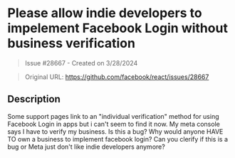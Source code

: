 # Please allow indie developers to impelement Facebook Login without business verification

> Issue #28667 - Created on 3/28/2024

> Original URL: https://github.com/facebook/react/issues/28667

## Description

Some support pages link to an "individual verification" method for using Facebook Login in apps but i can't seem to find it now. My meta console says I have to verify my business. Is this a bug? Why would anyone HAVE TO own a business to implement facebook login? Can you clerify if this is a bug or Meta just don't like indie developers anymore?
